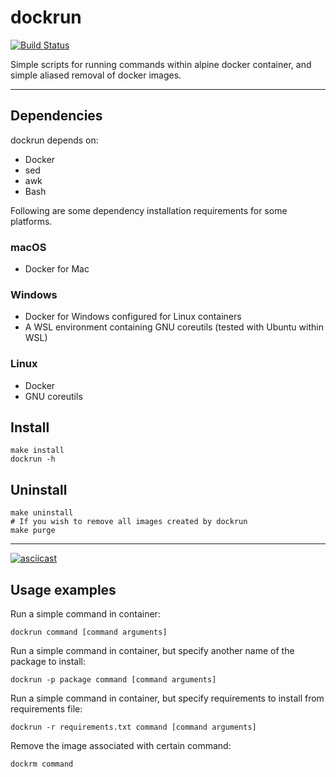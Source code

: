 # dockrun
[![Build Status](https://travis-ci.org/dockrun/dockrun.svg?branch=master)](https://travis-ci.org/dockrun/dockrun)

Simple scripts for running commands within alpine docker container, and simple aliased removal of docker images.

--------

## Dependencies

dockrun depends on:

- Docker
- sed
- awk
- Bash

Following are some dependency installation requirements for some platforms.

### macOS

- Docker for Mac

### Windows

- Docker for Windows configured for Linux containers
- A WSL environment containing GNU coreutils (tested with Ubuntu within WSL)

### Linux

- Docker
- GNU coreutils

## Install

```
make install
dockrun -h
```

## Uninstall

```
make uninstall
# If you wish to remove all images created by dockrun
make purge
```
-------

[![asciicast](https://asciinema.org/a/s2wGUOepq4gjrt73ZRzQ9p7o4.svg)](https://asciinema.org/a/s2wGUOepq4gjrt73ZRzQ9p7o4)

## Usage examples

Run a simple command in container:

```
dockrun command [command arguments]
```

Run a simple command in container, but specify another name of the package to install:

```
dockrun -p package command [command arguments]
```

Run a simple command in container, but specify requirements to install from requirements file:

```
dockrun -r requirements.txt command [command arguments]
```

Remove the image associated with certain command:

```
dockrm command
```


